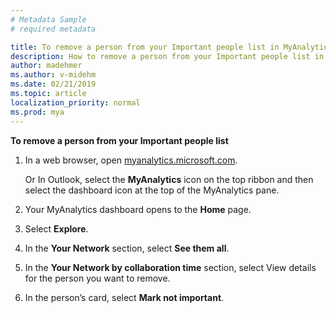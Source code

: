 ```yaml
---
# Metadata Sample
# required metadata

title: To remove a person from your Important people list in MyAnalytics
description: How to remove a person from your Important people list in MyAnalytics
author: madehmer
ms.author: v-midehm
ms.date: 02/21/2019
ms.topic: article
localization_priority: normal 
ms.prod: mya
---
```


**To remove a person from your Important people list**

1. In a web browser, open [myanalytics.microsoft.com](https://myanalytics.microsoft.com).

   Or In Outlook, select the **MyAnalytics** icon on the top ribbon and then select the dashboard icon at the top of the MyAnalytics pane.

2. Your MyAnalytics dashboard opens to the **Home** page.
3. Select **Explore**.
4. In the **Your Network** section, select **See them all**.  
5. In the **Your Network by collaboration time** section, select View details for the person you want to remove.
6. In the person’s card, select **Mark not important**.